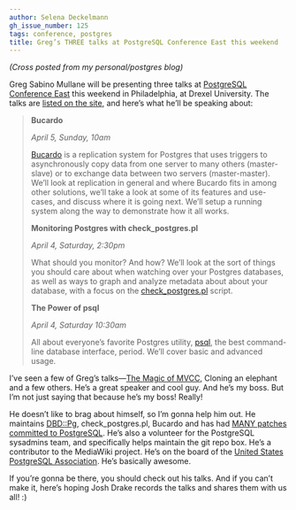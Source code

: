 ```yaml
---
author: Selena Deckelmann
gh_issue_number: 125
tags: conference, postgres
title: Greg’s THREE talks at PostgreSQL Conference East this weekend
---
```


*(Cross posted from my personal/postgres blog)*

Greg Sabino Mullane will be presenting three talks at [PostgreSQL Conference East](http://postgresqlconference.org/2009/east/) this weekend in Philadelphia, at Drexel University. The talks are [listed on the site](http://www.postgresqlconference.org/2009/east/talks), and here’s what he’ll be speaking about: 

> 
> 
> 
> 
> **Bucardo**
> 
> *April 5, Sunday, 10am*
> 
> [Bucardo](https://bucardo.org/) is a replication system for Postgres that uses triggers to asynchronously copy data from one server to many others (master-slave) or to exchange data between two servers (master-master). We’ll look at replication in general and where Bucardo fits in among other solutions, we’ll take a look at some of its features and use-cases, and discuss where it is going next. We’ll setup a running system along the way to demonstrate how it all works.
> 
> 
> 
> 
> 
> 
> **Monitoring Postgres with check_postgres.pl**
> 
> *April 4, Saturday, 2:30pm*
> 
> What should you monitor? And how? We’ll look at the sort of things you should care about when watching over your Postgres databases, as well as ways to graph and analyze metadata about about your database, with a focus on the [check_postgres.pl](https://bucardo.org/check_postgres/) script.
> 
> 
> 
> 
> 
> 
> **The Power of psql**
> 
> *April 4, Saturday 10:30am*
> 
> All about everyone’s favorite Postgres utility, [psql](https://www.postgresql.org/docs/current/static/app-psql.html), the best command-line database interface, period. We’ll cover basic and advanced usage.
> 
> 
> 
> 

I’ve seen a few of Greg’s talks—​[The Magic of MVCC](https://web.archive.org/web/20090406030706/http://technocation.org/node/653/play), Cloning an elephant and a few others. He’s a great speaker and cool guy. And he’s my boss. But I’m not just saying that because he’s my boss! Really!

He doesn’t like to brag about himself, so I’m gonna help him out. He maintains [DBD::Pg](https://metacpan.org/release/DBD-Pg), check_postgres.pl, Bucardo and has had [MANY patches committed to PostgreSQL](https://www.postgresql.org/community/contributors/). He’s also a volunteer for the PostgreSQL sysadmins team, and specifically helps maintain the git repo box. He’s a contributor to the MediaWiki project. He’s on the board of the [United States PostgreSQL Association](https://www.postgresql.us). He’s basically awesome.

If you’re gonna be there, you should check out his talks. And if you can’t make it, here’s hoping Josh Drake records the talks and shares them with us all! :)


